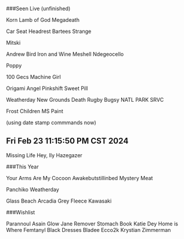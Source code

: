 ###Seen Live (unfinished)

Korn
Lamb of God
Megadeath

Car Seat Headrest
Bartees Strange

Mitski

Andrew Bird
Iron and Wine
Meshell Ndegeocello

Poppy

100 Gecs
Machine Girl

Origami Angel
Pinkshift
Sweet Pill

Weatherday
New Grounds Death Rugby
Bugsy
NATL PARK SRVC

Frost Children
MS Paint



(using date stamp commmands now)

Fri Feb 23 11:15:50 PM CST 2024
--
Missing Life
Hey, Ily
Hazegazer






###This Year

Your Arms Are My Cocoon
Awakebutstillinbed
Mystery Meat

Panchiko
Weatherday

Glass Beach
Arcadia Grey
Fleece Kawasaki





###Wishlist

Parannoul
Asain Glow
Jane Remover
Stomach Book
Katie Dey
Home is Where
Femtanyl
Black Dresses
Bladee
Ecco2k
Krystian Zimmerman
